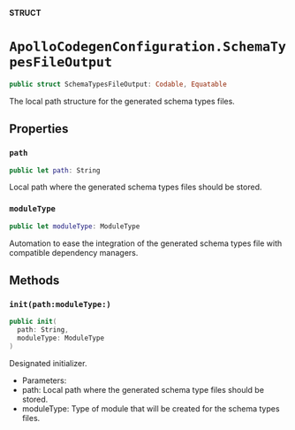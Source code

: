 **STRUCT**

# `ApolloCodegenConfiguration.SchemaTypesFileOutput`

```swift
public struct SchemaTypesFileOutput: Codable, Equatable
```

The local path structure for the generated schema types files.

## Properties
### `path`

```swift
public let path: String
```

Local path where the generated schema types files should be stored.

### `moduleType`

```swift
public let moduleType: ModuleType
```

Automation to ease the integration of the generated schema types file with compatible
dependency managers.

## Methods
### `init(path:moduleType:)`

```swift
public init(
  path: String,
  moduleType: ModuleType
)
```

Designated initializer.

- Parameters:
 - path: Local path where the generated schema type files should be stored.
 - moduleType: Type of module that will be created for the schema types files.
